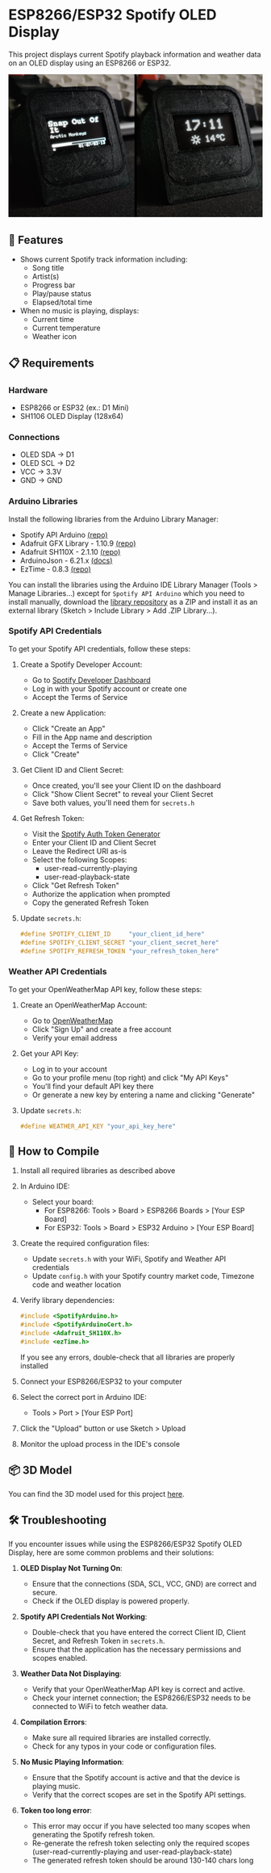 # ESP8266/ESP32 Spotify OLED Display

This project displays current Spotify playback information and weather data on an OLED display using an ESP8266 or ESP32.

![Spotify OLED Display](images/esp-spotify-oled.png)


## 🎵 Features

- Shows current Spotify track information including:
  - Song title
  - Artist(s)
  - Progress bar
  - Play/pause status
  - Elapsed/total time
- When no music is playing, displays:
  - Current time
  - Current temperature
  - Weather icon

## 📋 Requirements

### Hardware
- ESP8266 or ESP32 (ex.: D1 Mini)
- SH1106 OLED Display (128x64)

### Connections
- OLED SDA -> D1
- OLED SCL -> D2
- VCC -> 3.3V
- GND -> GND

### Arduino Libraries
Install the following libraries from the Arduino Library Manager:

- Spotify API Arduino [(repo)](https://github.com/witnessmenow/spotify-api-arduino.git)
- Adafruit GFX Library - 1.10.9 [(repo)](https://github.com/adafruit/Adafruit-GFX-Library)
- Adafruit SH110X - 2.1.10 [(repo)](https://github.com/adafruit/Adafruit_SH110X.git)
- ArduinoJson - 6.21.x [(docs)](https://arduinojson.org/v6/doc/installation/)
- EzTime - 0.8.3 [(repo)](https://github.com/ropg/ezTime)

You can install the libraries using the Arduino IDE Library Manager (Tools > Manage Libraries...) except for `Spotify API Arduino` which you need to install manually, download the [library repository](https://github.com/witnessmenow/spotify-api-arduino.git) as a ZIP and install it as an external library (Sketch > Include Library > Add .ZIP Library...).

### Spotify API Credentials

To get your Spotify API credentials, follow these steps:

1. Create a Spotify Developer Account:
   - Go to [Spotify Developer Dashboard](https://developer.spotify.com/dashboard)
   - Log in with your Spotify account or create one
   - Accept the Terms of Service

2. Create a new Application:
   - Click "Create an App" 
   - Fill in the App name and description
   - Accept the Terms of Service
   - Click "Create"

3. Get Client ID and Client Secret:
   - Once created, you'll see your Client ID on the dashboard
   - Click "Show Client Secret" to reveal your Client Secret
   - Save both values, you'll need them for `secrets.h`

4. Get Refresh Token:
   - Visit the [Spotify Auth Token Generator](https://spotify-refresh-token-generator.netlify.app/)
   - Enter your Client ID and Client Secret
   - Leave the Redirect URI as-is
   - Select the following Scopes:
      - user-read-currently-playing
      - user-read-playback-state
   - Click "Get Refresh Token"
   - Authorize the application when prompted
   - Copy the generated Refresh Token

5. Update `secrets.h`:
   ```cpp
   #define SPOTIFY_CLIENT_ID     "your_client_id_here"
   #define SPOTIFY_CLIENT_SECRET "your_client_secret_here" 
   #define SPOTIFY_REFRESH_TOKEN "your_refresh_token_here"
   ```

### Weather API Credentials

To get your OpenWeatherMap API key, follow these steps:

1. Create an OpenWeatherMap Account:
   - Go to [OpenWeatherMap](https://openweathermap.org/)
   - Click "Sign Up" and create a free account
   - Verify your email address

2. Get your API Key:
   - Log in to your account
   - Go to your profile menu (top right) and click "My API Keys"
   - You'll find your default API key there
   - Or generate a new key by entering a name and clicking "Generate"

3. Update `secrets.h`:
   ```cpp
   #define WEATHER_API_KEY "your_api_key_here"
   ```

## 🔧 How to Compile

1. Install all required libraries as described above

2. In Arduino IDE:
   - Select your board:
     - For ESP8266: Tools > Board > ESP8266 Boards > [Your ESP Board]
     - For ESP32: Tools > Board > ESP32 Arduino > [Your ESP Board]

3. Create the required configuration files:
   - Update `secrets.h` with your WiFi, Spotify and Weather API credentials
   - Update `config.h` with your Spotify country market code, Timezone code and weather location

4. Verify library dependencies:
   ```cpp
   #include <SpotifyArduino.h>
   #include <SpotifyArduinoCert.h>
   #include <Adafruit_SH110X.h>
   #include <ezTime.h>
   ```
   If you see any errors, double-check that all libraries are properly installed

5. Connect your ESP8266/ESP32 to your computer

6. Select the correct port in Arduino IDE:
   - Tools > Port > [Your ESP Port]

7. Click the "Upload" button or use Sketch > Upload

8. Monitor the upload process in the IDE's console

## 📦 3D Model

You can find the 3D model used for this project [here](https://www.printables.com/model/1098419-terminal-for-ssd1106-13-oled-remix).

## 🛠️ Troubleshooting

If you encounter issues while using the ESP8266/ESP32 Spotify OLED Display, here are some common problems and their solutions:

1. **OLED Display Not Turning On**:
   - Ensure that the connections (SDA, SCL, VCC, GND) are correct and secure.
   - Check if the OLED display is powered properly.

2. **Spotify API Credentials Not Working**:
   - Double-check that you have entered the correct Client ID, Client Secret, and Refresh Token in `secrets.h`.
   - Ensure that the application has the necessary permissions and scopes enabled.

3. **Weather Data Not Displaying**:
   - Verify that your OpenWeatherMap API key is correct and active.
   - Check your internet connection; the ESP8266/ESP32 needs to be connected to WiFi to fetch weather data.

4. **Compilation Errors**:
   - Make sure all required libraries are installed correctly.
   - Check for any typos in your code or configuration files.

5. **No Music Playing Information**:
   - Ensure that the Spotify account is active and that the device is playing music.
   - Verify that the correct scopes are set in the Spotify API settings.

6. **Token too long error**:
   - This error may occur if you have selected too many scopes when generating the Spotify refresh token.
   - Re-generate the refresh token selecting only the required scopes (user-read-currently-playing and user-read-playback-state)
   - The generated refresh token should be around 130-140 chars long
